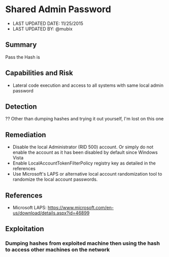 # Shared Admin Password

- LAST UPDATED DATE: 11/25/2015
- LAST UPDATED BY: @mubix

## Summary

Pass the Hash is 

## Capabilities and Risk

- Lateral code execution and access to all systems with same local admin password

## Detection

?? Other than dumping hashes and trying it out yourself, I'm lost on this one

## Remediation

- Disable the local Administrator (RID 500) account. Or simply do not enable the account as it has been disabled by default since Windows Vista 
- Enable LocalAccountTokenFilterPolicy registry key as detailed in the references
- Use Microsoft's LAPS or alternative local account randomization tool to randomize the local account passwords.

## References

- Microsoft LAPS: https://www.microsoft.com/en-us/download/details.aspx?id=46899

## Exploitation


### Dumping hashes from exploited machine then using the hash to access other machines on the network

```
```